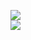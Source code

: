 [![](https://img.shields.io/badge/Made%20With-Github%20Spray-lightgrey.svg?style=for-the-badge&logo=github)](https://github.com/Annihil/github-spray#9310)  
[![](https://i.imgur.com/2DrTn0Z.gif)](https://github.com/Annihil/github-spray)